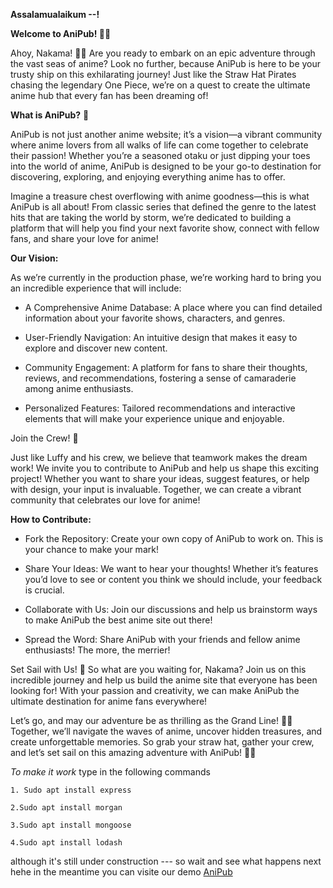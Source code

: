 **Assalamualaikum --!**

**Welcome to AniPub! 🌊🍃**

Ahoy, Nakama! 🏴‍☠️ Are you ready to embark on an epic adventure through the vast seas of anime? Look no further, because AniPub is here to be your trusty ship on this exhilarating journey! Just like the Straw Hat Pirates chasing the legendary One Piece, we’re on a quest to create the ultimate anime hub that every fan has been dreaming of!

**What is AniPub?** 🌟

AniPub is not just another anime website; it’s a vision—a vibrant community where anime lovers from all walks of life can come together to celebrate their passion! Whether you’re a seasoned otaku or just dipping your toes into the world of anime, AniPub is designed to be your go-to destination for discovering, exploring, and enjoying everything anime has to offer.

Imagine a treasure chest overflowing with anime goodness—this is what AniPub is all about! From classic series that defined the genre to the latest hits that are taking the world by storm, we’re dedicated to building a platform that will help you find your next favorite show, connect with fellow fans, and share your love for anime!

**Our Vision:**

As we’re currently in the production phase, we’re working hard to bring you an incredible experience that will include:

- A Comprehensive Anime Database: A place where you can find detailed information about your favorite shows, characters, and genres.

- User-Friendly Navigation: An intuitive design that makes it easy to explore and discover new content.

- Community Engagement: A platform for fans to share their thoughts, reviews, and recommendations, fostering a sense of camaraderie among anime enthusiasts.

- Personalized Features: Tailored recommendations and interactive elements that will make your experience unique and enjoyable.

Join the Crew! 🤝

Just like Luffy and his crew, we believe that teamwork makes the dream work! We invite you to contribute to AniPub and help us shape this exciting project! Whether you want to share your ideas, suggest features, or help with design, your input is invaluable. Together, we can create a vibrant community that celebrates our love for anime!

**How to Contribute:**

- Fork the Repository: Create your own copy of AniPub to work on. This is your chance to make your mark!

- Share Your Ideas: We want to hear your thoughts! Whether it’s features you’d love to see or content you think we should include, your feedback is crucial.

- Collaborate with Us: Join our discussions and help us brainstorm ways to make AniPub the best anime site out there!

- Spread the Word: Share AniPub with your friends and fellow anime enthusiasts! The more, the merrier!

Set Sail with Us! 🚀 So what are you waiting for, Nakama? Join us on this incredible journey and help us build the anime site that everyone has been looking for! With your passion and creativity, we can make AniPub the ultimate destination for anime fans everywhere!

Let’s go, and may our adventure be as thrilling as the Grand Line! 🌊✨ Together, we’ll navigate the waves of anime, uncover hidden treasures, and create unforgettable memories. So grab your straw hat, gather your crew, and let’s set sail on this amazing adventure with AniPub! 🏴‍☠️



*To make it work*
type in the following commands

```
1. Sudo apt install express
```
```
2.Sudo apt install morgan
```
```
3.Sudo apt install mongoose
```
```
4.Sudo apt install lodash
```

although it's still under construction --- so wait and see what happens next hehe
in the meantime you can visite our demo 
<a href="https://adnandluffy.github.io/">AniPub</a>
